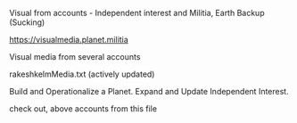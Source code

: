 Visual from accounts - Independent interest and Militia, Earth Backup (Sucking)

https://visualmedia.planet.militia

Visual media from several accounts

rakeshkelmMedia.txt (actively updated)

Build and Operationalize a Planet. Expand and Update Independent Interest.

check out, above accounts from this file

